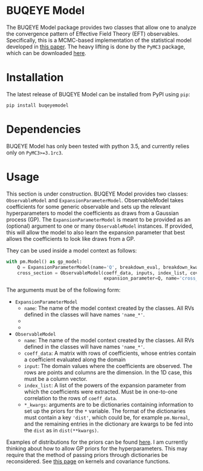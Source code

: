 # BUQEYE Model

<!-- ![picture](https://www.dropbox.com/s/3a78gnhhkl6mzjv/BUQEYE2_v5.pdf?raw=1)

<img src="https://www.dropbox.com/s/3a78gnhhkl6mzjv/BUQEYE2_v5.pdf?dl=1" />

<img src="https://www.dropbox.com/s/3a78gnhhkl6mzjv/BUQEYE2_v5.pdf?raw=1" />
sadfd -->

The BUQEYE Model package provides two classes that allow one to analyze the convergence pattern of Effective Field Theory (EFT) observables.
Specifically, this is a MCMC-based implementation of the statistical model developed in [this paper](https://arxiv.org/abs/1506.01343).
The heavy lifting is done by the `PyMC3` package, which can be downloaded [here](https://github.com/pymc-devs/pymc3).

# Installation

The latest release of BUQEYE Model can be installed from PyPI using `pip`:
```
pip install buqeyemodel
```

# Dependencies

BUQEYE Model has only been tested with python 3.5, and currently relies only on `PyMC3>=3.1rc3`.


# Usage

This section is under construction.
BUQEYE Model provides two classes: `ObservableModel` and `ExpansionParameterModel`.
ObservableModel takes coefficients for some generic observable and sets up the relevant hyperparameters to model the coefficients as draws from a Gaussian process (GP).
The `ExpansionParameterModel` is meant to be provided as an (optional) argument to one or many `ObservableModel` instances.
If provided, this will allow the model to also learn the expansion parameter that best allows the coefficients to look like draws from a GP.


They can be used inside a model context as follows:
```python
with pm.Model() as gp_model:
    Q = ExpansionParameterModel(name='Q', breakdown_eval, breakdown_kwargs)
    cross_section = ObservableModel(coeff_data, inputs, index_list, cov_kwargs,
                                    expansion_parameter=Q, name='cross_section')
```
The arguments must be of the following form:
* `ExpansionParameterModel`
  - `name`: The name of the model context created by the classes. All RVs defined in the classes will have names `'name_*'`.
  -
  -  
* `ObservableModel`
  - `name`: The name of the model context created by the classes. All RVs defined in the classes will have names `'name_*'`.
  - `coeff_data`: A matrix with rows of coefficients, whose entries contain a coefficient evaluated along the domain
  - `input`: The domain values where the coefficients are observed. The rows are points and columns are the dimension. In the 1D case, this must be a column vector.
  - `index_list`: A list of the powers of the expansion parameter from which the coefficients were extracted. Must be in one-to-one correlation to the rows of `coeff_data`.
  - `*_kwargs`: arguments are to be dictionaries containing information to set up the priors for the `*` variable. The format of the dictionaries must contain a key `'dist'`, which could be, for example `pm.Normal`, and the remaining entries in the dictionary are kwargs to be fed into the `dist` as in `dist(**kwargs)`.

Examples of distributions for the priors can be found [here](http://docs.pymc.io/api/distributions.html).
I am currently thinking about how to allow GP priors for the hyperparameters.
This may require that the method of passing priors through dictionaries be reconsidered.
See [this page](http://docs.pymc.io/notebooks/GP-covariances.html) on kernels and covariance functions.
